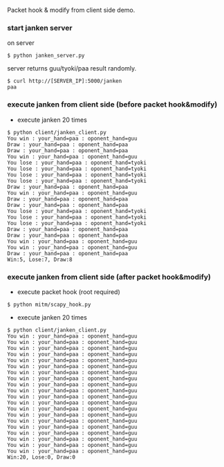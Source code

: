 
Packet hook & modify from client side demo.  

### start janken server

on server
```
$ python janken_server.py
```

server returns guu/tyoki/paa result randomly.

```
$ curl http://[SERVER_IP]:5000/janken
paa
```

### execute janken from client side (before packet hook&modify)

- execute janken 20 times

```
$ python client/janken_client.py 
You win : your_hand=paa : oponent_hand=guu
Draw : your_hand=paa : oponent_hand=paa
Draw : your_hand=paa : oponent_hand=paa
You win : your_hand=paa : oponent_hand=guu
You lose : your_hand=paa : oponent_hand=tyoki
You lose : your_hand=paa : oponent_hand=tyoki
You lose : your_hand=paa : oponent_hand=tyoki
You lose : your_hand=paa : oponent_hand=tyoki
Draw : your_hand=paa : oponent_hand=paa
You win : your_hand=paa : oponent_hand=guu
Draw : your_hand=paa : oponent_hand=paa
Draw : your_hand=paa : oponent_hand=paa
You lose : your_hand=paa : oponent_hand=tyoki
You lose : your_hand=paa : oponent_hand=tyoki
You lose : your_hand=paa : oponent_hand=tyoki
Draw : your_hand=paa : oponent_hand=paa
Draw : your_hand=paa : oponent_hand=paa
You win : your_hand=paa : oponent_hand=guu
You win : your_hand=paa : oponent_hand=guu
Draw : your_hand=paa : oponent_hand=paa
Win:5, Lose:7, Draw:8
```

### execute janken from client side (after packet hook&modify)

- execute packet hook (root required)

```
$ python mitm/scapy_hook.py
```

- execute janken 20 times

```
$ python client/janken_client.py 
You win : your_hand=paa : oponent_hand=guu
You win : your_hand=paa : oponent_hand=guu
You win : your_hand=paa : oponent_hand=guu
You win : your_hand=paa : oponent_hand=guu
You win : your_hand=paa : oponent_hand=guu
You win : your_hand=paa : oponent_hand=guu
You win : your_hand=paa : oponent_hand=guu
You win : your_hand=paa : oponent_hand=guu
You win : your_hand=paa : oponent_hand=guu
You win : your_hand=paa : oponent_hand=guu
You win : your_hand=paa : oponent_hand=guu
You win : your_hand=paa : oponent_hand=guu
You win : your_hand=paa : oponent_hand=guu
You win : your_hand=paa : oponent_hand=guu
You win : your_hand=paa : oponent_hand=guu
You win : your_hand=paa : oponent_hand=guu
You win : your_hand=paa : oponent_hand=guu
You win : your_hand=paa : oponent_hand=guu
You win : your_hand=paa : oponent_hand=guu
You win : your_hand=paa : oponent_hand=guu
Win:20, Lose:0, Draw:0
```
